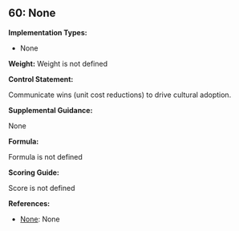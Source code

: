 ## 60: None

**Implementation Types:**
 
- None

**Weight:** Weight is not defined

**Control Statement:**

Communicate wins (unit cost reductions) to drive cultural adoption.

**Supplemental Guidance:**

None

**Formula:**

Formula is not defined

**Scoring Guide:**

Score is not defined

**References:**

- [None](None): None
